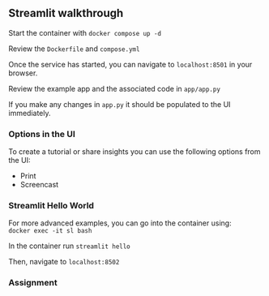 ## Streamlit walkthrough

Start the container with `docker compose up -d`

Review the `Dockerfile` and `compose.yml`

Once the service has started, you can navigate to `localhost:8501` in your browser.

Review the example app and the associated code in `app/app.py` 

If you make any changes in `app.py` it should be populated to the UI immediately.

### Options in the UI

To create a tutorial or share insights you can use the following options from the UI:
* Print
* Screencast

### Streamlit Hello World 

For more advanced examples, you can go into the container using:  
`docker exec -it sl bash` 

In the container run `streamlit hello`

Then, navigate to `localhost:8502`

### Assignment
